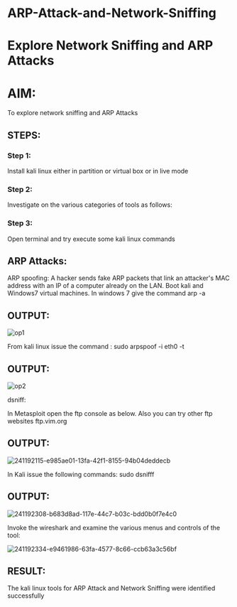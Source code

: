 
# ARP-Attack-and-Network-Sniffing

# Explore Network Sniffing and ARP Attacks

# AIM:

To explore network sniffing and ARP Attacks

## STEPS:

### Step 1:

Install kali linux either in partition or virtual box or in live mode

### Step 2:

Investigate on the various categories of tools as follows:

### Step 3:


Open terminal and try execute some kali linux commands

## ARP Attacks:

ARP spoofing: A hacker sends fake ARP packets that link an attacker's MAC address with an IP of a computer already on the LAN.
Boot kali and Windows7 virtual machines.
In windows 7 give the command arp -a

## OUTPUT:


![op1](https://github.com/pavankishore-AIDS/ARP-Attack-and-Network-Sniffing/assets/94154941/23e1040d-0d30-47d2-a9d1-73b1988ca8a3)

From kali linux issue the command :
sudo arpspoof -i eth0 -t <target system> <gateway>

## OUTPUT:

![op2](https://github.com/pavankishore-AIDS/ARP-Attack-and-Network-Sniffing/assets/94154941/fe31b4ad-3f7c-420c-98b2-a744753543b3)


dsniff:

In Metasploit open the ftp console as below. Also you can try other ftp websites ftp.vim.org

## OUTPUT:
![241192115-e985ae01-13fa-42f1-8155-94b04deddecb](https://github.com/pavankishore-AIDS/ARP-Attack-and-Network-Sniffing/assets/94154941/0bc59714-d2a5-459c-9e7d-517c82037ae1)


In Kali issue the following commands:
sudo dsnifff

## OUTPUT:

![241192308-b683d8ad-117e-44c7-b03c-bdd0b0f7e4c0](https://github.com/pavankishore-AIDS/ARP-Attack-and-Network-Sniffing/assets/94154941/d8000a29-e6c6-4ea3-ae36-9c66f9d139a6)



Invoke the wireshark and examine the various menus and controls of the tool:

![241192334-e9461986-63fa-4577-8c66-ccb63a3c56bf](https://github.com/pavankishore-AIDS/ARP-Attack-and-Network-Sniffing/assets/94154941/19ba4623-276d-43d9-8105-7395b509f9ae)


## RESULT:

The kali linux tools for ARP Attack and Network Sniffing were identified successfully
